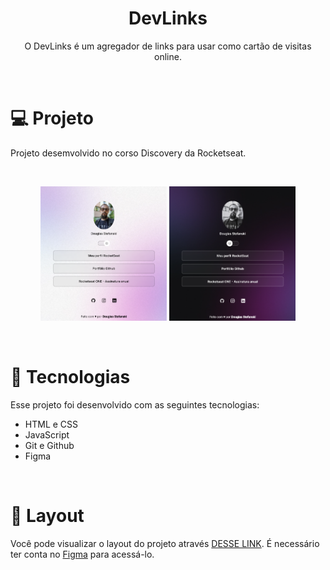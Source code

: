 <h1 align="center"> DevLinks </h1>
<p align="center">O DevLinks é um agregador de links para usar como cartão de visitas online.</p>

<br>

# 💻 Projeto

<p>Projeto desemvolvido no corso Discovery da Rocketseat.</p>

<br>

<p align="center">
  <img alt="projeto DevLinks" src="previewlight.png" width="40%">
  <img alt="projeto DevLinks" src="preview.png" width="40%">
</p>

<br>

# 🚀 Tecnologias

Esse projeto foi desenvolvido com as seguintes tecnologias:

- HTML e CSS
- JavaScript
- Git e Github
- Figma

<br>

# 🔖 Layout

Você pode visualizar o layout do projeto através [DESSE LINK](https://www.figma.com/community/file/1187422022288947321). É necessário ter conta no [Figma](https://figma.com) para acessá-lo.
